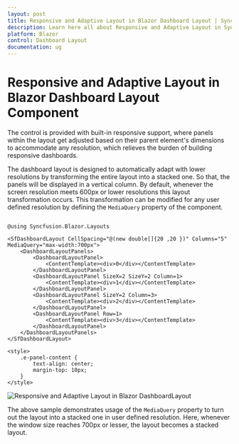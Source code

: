 ```yaml
---
layout: post
title: Responsive and Adaptive Layout in Blazor Dashboard Layout | Syncfusion
description: Learn here all about Responsive and Adaptive Layout in Syncfusion Blazor Dashboard Layout component and more.
platform: Blazor
control: Dashboard Layout
documentation: ug
---
```


# Responsive and Adaptive Layout in Blazor Dashboard Layout Component

The control is provided with built-in responsive support, where panels within the layout get adjusted based on their parent element's dimensions to accommodate any resolution, which relieves the burden of building responsive dashboards.

The dashboard layout is designed to automatically adapt with lower resolutions by transforming the entire layout into a stacked one. So that, the panels will be displayed in a vertical column. By default, whenever the screen resolution meets 600px or lower resolutions this layout transformation occurs. This transformation can be modified for any user defined resolution by defining the `MediaQuery` property of the component.

```cshtml

@using Syncfusion.Blazor.Layouts

<SfDashboardLayout CellSpacing="@(new double[]{20 ,20 })" Columns="5" MediaQuery="max-width:700px">
    <DashboardLayoutPanels>
        <DashboardLayoutPanel>
            <ContentTemplate><div>0</div></ContentTemplate>
        </DashboardLayoutPanel>
        <DashboardLayoutPanel SizeX=2 SizeY=2 Column=1>
            <ContentTemplate><div>1</div></ContentTemplate>
        </DashboardLayoutPanel>
        <DashboardLayoutPanel SizeY=2 Column=3>
            <ContentTemplate><div>2</div></ContentTemplate>
        </DashboardLayoutPanel>
        <DashboardLayoutPanel Row=1>
            <ContentTemplate><div>3</div></ContentTemplate>
        </DashboardLayoutPanel>
    </DashboardLayoutPanels>
</SfDashboardLayout>

<style>
    .e-panel-content {
        text-align: center;
        margin-top: 10px;
    }
</style>

```



![Responsive and Adaptive Layout in Blazor DashboardLayout](images/blazor-dashboard-layout-cell-space.png)

The above sample demonstrates usage of the `MediaQuery` property to turn out the layout into a stacked one in user defined resolution. Here, whenever the window size reaches 700px or lesser, the layout becomes a stacked layout.
